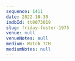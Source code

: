 ```yaml
---
sequence: 1411
date: 2022-10-30
imdbId: tt0073019
slug: friday-foster-1975
venue: null
venueNotes: null
medium: Watch TCM
mediumNotes: null
---
```

